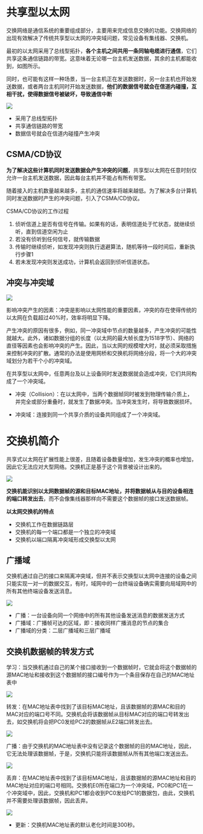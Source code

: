 
# 共享型以太网

交换网络是通信系统的重要组成部分，主要用来完成信息交换的功能。交换网络的出现有效解决了传统共享型以太网的冲突域问题，常见设备有集线器、交换机。

最初的以太网采用了总线型拓扑，**各个主机之间共用一条同轴电缆进行通信**，它们共享这条通信链路的带宽。这意味着无论哪一台主机发送数据，其余的主机都能收到，如图所示。

同时，也可能有这样一种场景，当一台主机正在发送数据时，另一台主机也开始发送数据，或者两台主机同时开始发送数据，**他们的数据信号就会在信道内碰撞，互相干扰，使得数据信号被破坏，导致通信中断**


![](attachment/Pasted%20image%2020231125094640.png)


- 采用了总线型拓扑
- 共享通信链路的带宽
- 数据信号就会在信道内碰撞产生冲突

## CSMA/CD协议

**为了解决这些计算机同时发送数据会产生冲突的问题**，共享型以太网在任意时刻仅允许一台主机发送数据，因此每台主机并不能占有所有带宽。

随着接入的主机数量越来越多，主机的通信速率将越来越低。为了解决多台计算机同时发送数据时产生的冲突问题，引入了CSMA/CD协议。


CSMA/CD协议的工作过程

1. 侦听信道上是否有信号在传输。如果有的话，表明信道处于忙状态，就继续侦听，直到信道空闲为止
2. 若没有侦听到任何信号，就传输数据
3. 传输时继续侦听，如发现冲突则执行退避算法，随机等待一段时间后，重新执行步骤1
4. 若未发现冲突则发送成功，计算机会返回到侦听信道状态。

## 冲突与冲突域

![](attachment/Pasted%20image%2020231125095126.png)


影响冲突产生的因素：冲突是影响以太网性能的重要因素，冲突的存在使得传统的以太网在负载超过40%时，效率将明显下降。

产生冲突的原因有很多，例如，同一冲突域中节点的数量越多，产生冲突的可能性就越大。此外，诸如数据分组的长度（以太网的最大帧长度为1518字节）、网络的直径等因素也会影响冲突的产生。因此，当以太网的规模增大时，就必须采取措施来控制冲突的扩散。通常的办法是使用网桥和交换机将网络分段，将一个大的冲突域划分为若干个小的冲突域。

在共享型以太网中，任意两台及以上设备同时发送数据就会造成冲突，它们共同构成了一个冲突域。



- 冲突（Collision）：在以太网中，当两个数据帧同时被发到物理传输介质上，并完全或部分重叠时，就发生了数据冲突。当冲突发生时，将导致数据损坏。

- 冲突域：连接到同一个共享介质的设备共同组成了一个冲突域。


# 交换机简介

共享式以太网在扩展性能上很差，且随着设备数量增加，发生冲突的概率也增加，因此它无法应对大型网络。交换机正是基于这个背景被设计出来的。

![](attachment/Pasted%20image%2020231125095349.png)

**交换机能识别以太网数据帧的源和目标MAC地址，并将数据帧从与目的设备相连的端口转发出去**，而不会像集线器那样向不需要这个数据帧的接口发送数据帧。


**以太网交换机的特点**

- 交换机工作在数据链路层
- 交换机的每一个端口都是一个独立的冲突域
- 交换机以端口隔离冲突域形成交换型以太网

## 广播域

交换机通过自己的接口来隔离冲突域，但并不表示交换型以太网中连接的设备之间只能实现一对一的数据交互，有时，域网中的一台终端设备确实需要向局域网中的所有其他终端设备发送消息。

![](attachment/Pasted%20image%2020231125095514.png)


- 广播：一台设备向同一个网络中的所有其他设备发送消息的数据发送方式
- 广播域：广播帧可达的区域，即：接收同样广播消息的节点的集合
- 广播域的分类：二层广播域和三层广播域

## 交换机数据帧的转发方式 

学习：当交换机通过自己的某个接口接收到一个数据帧时，它就会将这个数据帧的源MAC地址和接收到这个数据帧的接口编号作为一个条目保存在自己的MAC地址表中

![](attachment/Pasted%20image%2020231125095824.png)


转发：在MAC地址表中找到了该目标MAC地址，且该数据帧的源MAC和目的MAC对应的端口号不同。交换机会将该数据帧从目标MAC对应的端口号转发出去，如交换机将会把PC0发给PC2的数据帧从E2端口转发出去。

![](attachment/Pasted%20image%2020231125095858.png)


广播：由于交换机的MAC地址表中没有记录这个数据帧的目的MAC地址，因此，它无法处理该数据帧，于是，交换机只能将该数据帧从所有其他端口发送出去。

![](attachment/Pasted%20image%2020231125100147.png)

丢弃：在MAC地址表中找到了该目标MAC地址，且该数据帧的源MAC地址和目的MAC地址对应的端口号相同。交换机E0所在端口为一个冲突域，PC0和PC1在一个冲突域中，因此，交换机和PC1都会收到PC0发给PC1的数据包，由此，交换机并不需要处理该数据帧，因此丢弃。

![](attachment/Pasted%20image%2020231125095957.png)

- 更新：交换机MAC地址表的默认老化时间是300秒。


